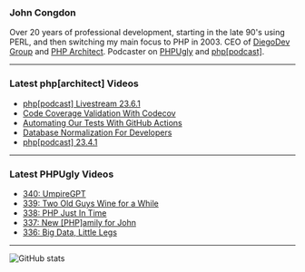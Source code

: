 ### John Congdon

Over 20 years of professional development, starting in the late 90's using PERL, and then switching my main focus to PHP in 2003.
CEO of [DiegoDev Group][ws_diegodev] and [PHP Architect][ws_phparch].
Podcaster on [PHPUgly][ws_phpugly] and [php[podcast]][ws_phparch].

---

### Latest php[architect] Videos
<!-- PHPARCHITECT:START -->
- [php[podcast] Livestream 23.6.1](https://www.youtube.com/watch?v=V6P-MUq-NpE)
- [Code Coverage Validation With Codecov](https://www.youtube.com/watch?v=BIRcT_91dts)
- [Automating Our Tests With GitHub Actions](https://www.youtube.com/watch?v=LVqaBKvEZds)
- [Database Normalization For Developers](https://www.youtube.com/watch?v=cJNu-CsUJso)
- [php[podcast] 23.4.1](https://www.youtube.com/watch?v=a0eQPy4ZEig)
<!-- PHPARCHITECT:END -->

---

### Latest PHPUgly Videos
<!-- PHPUGLY:START -->
- [340: UmpireGPT](https://www.youtube.com/watch?v=ZledYXL4bYc)
- [339: Two Old Guys Wine for a While](https://www.youtube.com/watch?v=r-SInNyXjFc)
- [338: PHP Just In Time](https://www.youtube.com/watch?v=xCDy62mzNS4)
- [337:  New [PHP]amily for John](https://www.youtube.com/watch?v=AUIGsl7n5mc)
- [336: Big Data, Little Legs](https://www.youtube.com/watch?v=81S1kbTXDtc)
<!-- PHPUGLY:END -->

---

![GitHub stats](https://github-readme-stats.vercel.app/api?username=johncongdon&show_icons=true&hide_border=true&hide=stars&count_private=true)  


[ws_diegodev]: https://www.diegodev.com
[ws_phparch]: https://www.phparch.com
[ws_phpugly]: https://www.phpugly.com
